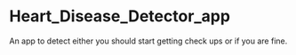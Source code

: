 # Heart_Disease_Detector_app
An app to detect either you should start getting check ups or if you are fine.
